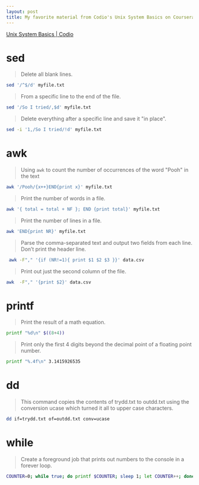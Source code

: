 ```yaml
---
layout: post
title: My favorite material from Codio's Unix System Basics on Coursera 
---
```


[Unix System Basics \| Codio](https://www.coursera.org/learn/codio-unix-system-basics)

# sed

> Delete all blank lines.

```bash
sed '/^$/d' myfile.txt 
```

> From a specific line to the end of the file.

```bash
sed '/So I tried/,$d' myfile.txt
```

> Delete everything after a specific line and save it "in place".

```bash
sed -i '1,/So I tried/!d' myfile.txt
```

# awk

> Using `awk` to count the number of occurrences of the word "Pooh" in the text

```bash
awk '/Pooh/{x++}END{print x}' myfile.txt
```

> Print the number of words in a file.

```bash
awk '{ total = total + NF }; END {print total}' myfile.txt 
```

> Print the number of lines in a file.

```bash
awk 'END{print NR}' myfile.txt
```

> Parse the comma-separated text and output two fields from each line. Don’t print the header line.

```bash
 awk -F"," '{if (NR!=1){ print $1 $2 $3 }}' data.csv
```

> Print out just the second column of the file.

```bash
awk  -F"," '{print $2}' data.csv 
```

# printf

> Print the result of a math equation.

```bash
printf "%d\n" $((8+4))
```

> Print only the first 4 digits beyond the decimal point of a floating point number.

```bash
printf "%.4f\n" 3.1415926535
```

# dd

> This command copies the contents of trydd.txt to outdd.txt using the conversion ucase which turned it all to upper case characters.

```bash
dd if=trydd.txt of=outdd.txt conv=ucase
```

# while

> Create a foreground job that prints out numbers to the console in a forever loop.

```bash
COUNTER=0; while true; do printf $COUNTER; sleep 1; let COUNTER++; done
```